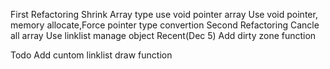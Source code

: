 First Refactoring
    Shrink Array type
    use void pointer array
    Use void pointer, memory allocate,Force pointer type convertion
Second Refactoring
    Cancle all array
    Use linklist manage object
Recent(Dec 5)
    Add dirty zone function

Todo
    Add cuntom linklist draw function
